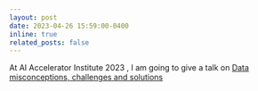 ```yaml
---
layout: post
date: 2023-04-26 15:59:00-0400
inline: true
related_posts: false
---
```


At AI Accelerator Institute 2023 , I am going to give a talk on <a href="https://aifestival.aiacceleratorinstitute.com/talks/deep-learningbased-datacentric-solutions-for-vision-tasks/">Data misconceptions, challenges and solutions 
